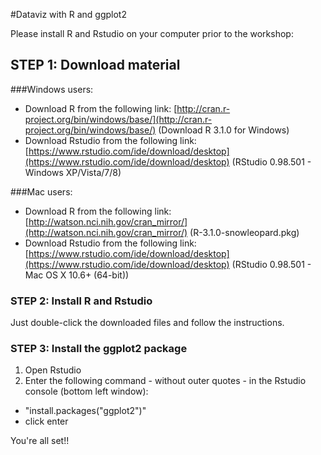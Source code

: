 #Dataviz with R and ggplot2

Please install R and Rstudio on your computer prior to the workshop:

## STEP 1: Download material
###Windows users:
* Download R from the following link: [http://cran.r-project.org/bin/windows/base/](http://cran.r-project.org/bin/windows/base/) (Download R 3.1.0 for Windows)
* Download Rstudio from the following link: [https://www.rstudio.com/ide/download/desktop](https://www.rstudio.com/ide/download/desktop) (RStudio 0.98.501 - Windows XP/Vista/7/8)

###Mac users:
* Download R from the following link: [http://watson.nci.nih.gov/cran_mirror/](http://watson.nci.nih.gov/cran_mirror/) (R-3.1.0-snowleopard.pkg)
* Download Rstudio from the following link: [https://www.rstudio.com/ide/download/desktop](https://www.rstudio.com/ide/download/desktop) (RStudio 0.98.501 - Mac OS X 10.6+ (64-bit))


### STEP 2: Install R and Rstudio
Just double-click the downloaded files and follow the instructions.

### STEP 3: Install the ggplot2 package
1) Open Rstudio
2) Enter the following command - without outer quotes - in the Rstudio console (bottom left window):

* "install.packages("ggplot2")"
* click enter

You're all set!!
